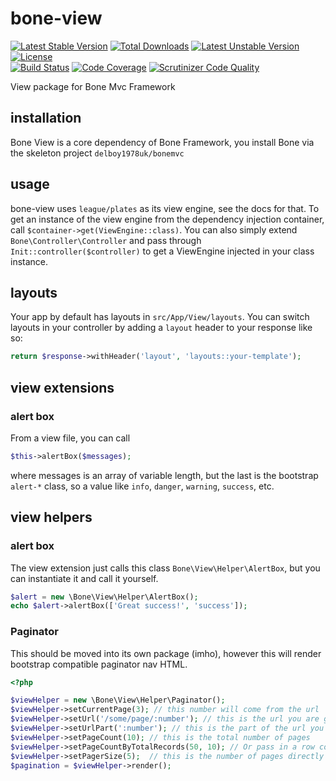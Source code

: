 # bone-view
[![Latest Stable Version](https://poser.pugx.org/delboy1978uk/bone-view/v/stable)](https://packagist.org/packages/delboy1978uk/bone-view) [![Total Downloads](https://poser.pugx.org/delboy1978uk/bone/downloads)](https://packagist.org/packages/delboy1978uk/bone) [![Latest Unstable Version](https://poser.pugx.org/delboy1978uk/bone-view/v/unstable)](https://packagist.org/packages/delboy1978uk/bone-view) [![License](https://poser.pugx.org/delboy1978uk/bone-view/license)](https://packagist.org/packages/delboy1978uk/bone-view)<br />
[![Build Status](https://travis-ci.org/delboy1978uk/bone-view.png?branch=master)](https://travis-ci.org/delboy1978uk/bone-view) [![Code Coverage](https://scrutinizer-ci.com/g/delboy1978uk/bone-view/badges/coverage.png?b=master)](https://scrutinizer-ci.com/g/delboy1978uk/bone-view/?branch=master) [![Scrutinizer Code Quality](https://scrutinizer-ci.com/g/delboy1978uk/bone-view/badges/quality-score.png?b=master)](https://scrutinizer-ci.com/g/delboy1978uk/bone-view/?branch=master)<br />

View package for Bone Mvc Framework
## installation
Bone View is a core dependency of Bone Framework, you install Bone via the skeleton project `delboy1978uk/bonemvc`
## usage
bone-view uses `league/plates` as its view engine, see the docs for that. To get an instance of the view engine from
the dependency injection container, call `$container->get(ViewEngine::class)`. You can also simply extend `Bone\Controller\Controller`
and pass through `Init::controller($controller)` to get a ViewEngine injected in your class instance.
## layouts
Your app by default has layouts in `src/App/View/layouts`. You can switch layouts in your controller by adding a 
`layout` header to your response like so:
```php
return $response->withHeader('layout', 'layouts::your-template');
```
## view extensions
### alert box
From a view file, you can call 
```php
$this->alertBox($messages);
```
 where messages is an array of variable length, but the last 
is the bootstrap `alert-*` class, so a value like `info`, `danger`, `warning`, `success`, etc.
## view helpers
### alert box
The view extension just calls this class `Bone\View\Helper\AlertBox`, but you can instantiate it and call it yourself.
```php
$alert = new \Bone\View\Helper\AlertBox();
echo $alert->alertBox(['Great success!', 'success']);
```
### Paginator
This should be moved into its own package (imho), however this will render bootstrap compatible paginator nav HTML.
```php
<?php

$viewHelper = new \Bone\View\Helper\Paginator();
$viewHelper->setCurrentPage(3); // this number will come from the url
$viewHelper->setUrl('/some/page/:number'); // this is the url you are generating
$viewHelper->setUrlPart(':number'); // this is the part of the url you will replace with the page number
$viewHelper->setPageCount(10); // this is the total number of pages
$viewHelper->setPageCountByTotalRecords(50, 10); // Or pass in a row count and num per page to set page count
$viewHelper->setPagerSize(5);  // this is the number of pages directly clickable in the generated pager
$pagination = $viewHelper->render();
``` 
